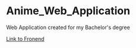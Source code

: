 # Anime_Web_Application
Web Application created for my Bachelor's degree

[Link to Fronend](https://github.com/TheSausages/Anime_Web_Application-Fronend "FrontEnd")
